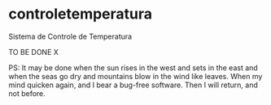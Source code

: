 # controletemperatura
Sistema de Controle de Temperatura

TO BE DONE X

PS: It may be done when the sun rises in the west and sets in the east and when the seas go dry and mountains blow in the wind like leaves. When my mind quicken again, and I bear a bug-free software. Then I will return, and not before.
